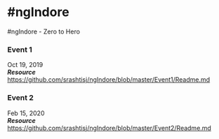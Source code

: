 # #ngIndore
#ngIndore - Zero to Hero

### Event 1<br/>
Oct 19, 2019 <br/>
***Resource*** https://github.com/srashtisj/ngIndore/blob/master/Event1/Readme.md<br/>

### Event 2<br/>
Feb 15, 2020 <br/>
***Resource*** https://github.com/srashtisj/ngIndore/blob/master/Event2/Readme.md
